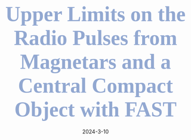 ---
title: '<span style="font-family: Economica; font-size:2em;color:#92A8D1">Upper Limits on the Radio Pulses from Magnetars and a Central Compact Object with FAST</span>'
collection: publications
category: manuscripts
permalink: /publication/2024apj
excerpt: '**Abstract**: No radio pulsation was detected during the quiescent state of these peculiar subgroups of neutron stars. Any detection or non-detection provided by the most sensitive single dish will place the very constraints on the radiation mechanism of these compact objects. <br>
  **Conclusion**: We performed a series of tracking observations during the share-risk commensal phase of FAST, which places the most stringent constraints on the radio flux of magnetars and CCOs. The results indicate that these neutron stars are likely to be intrinsically radio-quiet or unluckily beamed.'
date: 2024-3-10
venue: 'Astrophysical Journal'
#slidesurl: 'http://academicpages.github.io/files/slides3.pdf'
paperurl: 'https://doi.org/10.3847/1538-4357/ad27cf'
citation: 'Wan-Jin Lu et al 2024 <i>ApJ</i> 963 151'
---